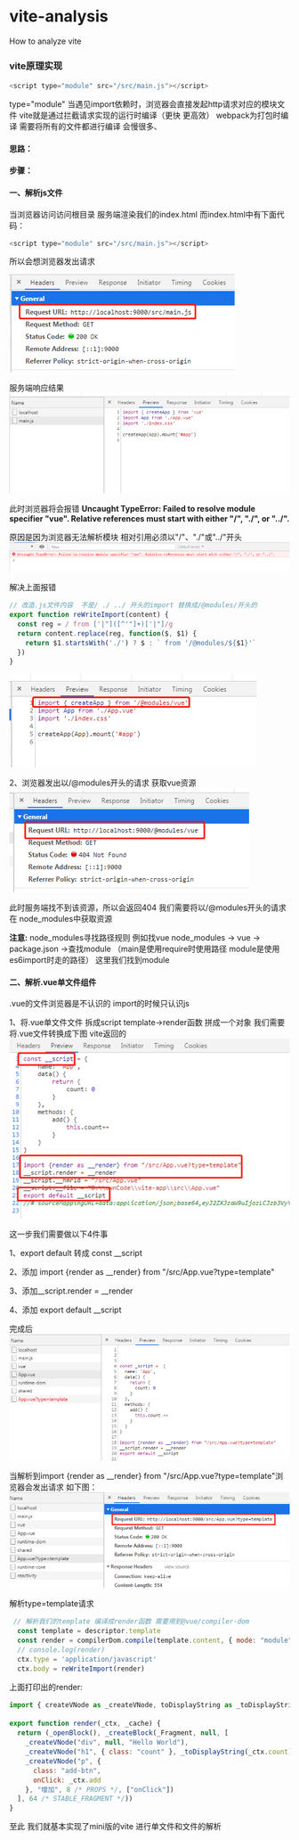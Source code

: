 # vite-analysis
How to analyze vite
### vite原理实现
```javascript
<script type="module" src="/src/main.js"></script>
``` 
type="module" 当遇见import依赖时，浏览器会直接发起http请求对应的模块文件 vite就是通过拦截请求实现的运行时编译（更快 更高效）  webpack为打包时编译 需要将所有的文件都进行编译 会慢很多、
#### 思路：
    

#### 步骤： 
#### 一、解析js文件
当浏览器访问访问根目录 服务端渲染我们的index.html 而index.html中有下面代码：
```javascript
<script type="module" src="/src/main.js"></script>
``` 
所以会想浏览器发出请求 

![main.js请求](./src/assets/main-report.png)

服务端响应结果
![main.js请求响应](./src/assets/main-response.png)

此时浏览器将会报错 **Uncaught TypeError: Failed to resolve module specifier "vue". Relative references must start with either "/", "./", or "../".**

原因是因为浏览器无法解析模块 相对引用必须以"/"、"./"或"../"开头 
![main.js请求后的报错](src/assets/main-error.png)

解决上面报错
```javascript
// 改造.js文件内容  不是/ ./ ../ 开头的import 替换成/@modules/开头的
export function reWriteImport(content) {
  const reg = / from ['|"]([^'"]+)['|"]/g
  return content.replace(reg, function($, $1) {
    return $1.startsWith('./') ? $ : ` from '/@modules/${$1}'`
  })
}
```
![main.js请求处理后结果](src/assets/main-success.png)

2、浏览器发出以/@modules开头的请求 获取vue资源
![modules请求](src/assets/module-report.png) 

此时服务端找不到该资源，所以会返回404 我们需要将以/@modules开头的请求 在 node_modules中获取资源 

**注意:** node_modules寻找路径规则  例如找vue  node_modules -> vue -> package.json ->查找module （main是使用require时使用路径  module是使用es6import时走的路径） 这里我们找到module

#### 二、解析.vue单文件组件
.vue的文件浏览器是不认识的  import的时候只认识js 

1、将.vue单文件文件 拆成script  template->render函数 拼成一个对象
我们需要将.vue文件转换成下图 vite返回的
![app.vue解析后](src/assets/app-vue.png)

这一步我们需要做以下4件事

1、export default 转成 const __script 

2、添加 import {render as __render} from "/src/App.vue?type=template"

3、添加__script.render = __render

4、添加 export default __script

完成后
![app.vue转换后](src/assets/app-vue-complier.png)

当解析到import {render as __render} from "/src/App.vue?type=template"浏览器会发出请求 如下图：
![template请求](src/assets/template-report.png)

解析type=template请求
```javascript
 // 解析我们的template 编译成render函数 需要用到@vue/compiler-dom
  const template = descriptor.template
  const render = compilerDom.compile(template.content, { mode: "module" }).code
  // console.log(render)
  ctx.type = 'application/javascript'
  ctx.body = reWriteImport(render)
```
上面打印出的render:
```javascript
import { createVNode as _createVNode, toDisplayString as _toDisplayString, Fragment as _Fragment, openBlock as _openBlock, createBlock as _createBlock } from "vue"

export function render(_ctx, _cache) {
  return (_openBlock(), _createBlock(_Fragment, null, [
    _createVNode("div", null, "Hello World"),
    _createVNode("h1", { class: "count" }, _toDisplayString(_ctx.count), 1 /* TEXT */),
    _createVNode("p", {
      class: "add-btn",
      onClick: _ctx.add
    }, "增加", 8 /* PROPS */, ["onClick"])
  ], 64 /* STABLE_FRAGMENT */))
}
```
至此  我们就基本实现了mini版的vite  进行单文件和文件的解析